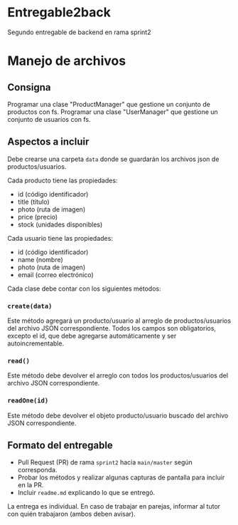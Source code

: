 # Entregable2back
Segundo entregable de backend en rama sprint2


# Manejo de archivos

## Consigna

Programar una clase "ProductManager" que gestione un conjunto de productos con fs.
Programar una clase "UserManager" que gestione un conjunto de usuarios con fs.

## Aspectos a incluir

Debe crearse una carpeta `data` donde se guardarán los archivos json de productos/usuarios.

Cada producto tiene las propiedades:
- id (código identificador)
- title (título)
- photo (ruta de imagen)
- price (precio)
- stock (unidades disponibles)

Cada usuario tiene las propiedades:
- id (código identificador)
- name (nombre)
- photo (ruta de imagen)
- email (correo electrónico)

Cada clase debe contar con los siguientes métodos:

### `create(data)`

Este método agregará un producto/usuario al arreglo de productos/usuarios del archivo JSON correspondiente. Todos los campos son obligatorios, excepto el id, que debe agregarse automáticamente y ser autoincrementable.

### `read()`

Este método debe devolver el arreglo con todos los productos/usuarios del archivo JSON correspondiente.

### `readOne(id)`

Este método debe devolver el objeto producto/usuario buscado del archivo JSON correspondiente.

## Formato del entregable

- Pull Request (PR) de rama `sprint2` hacia `main/master` según corresponda.
- Probar los métodos y realizar algunas capturas de pantalla para incluir en la PR.
- Incluir `readme.md` explicando lo que se entregó.

La entrega es individual. En caso de trabajar en parejas, informar al tutor con quién trabajaron (ambos deben avisar).
